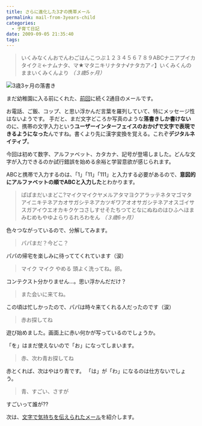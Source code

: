 ```yaml
---
title: さらに進化した3才の携帯メール
permalink: mail-from-3years-child
categories:
  - 子育て日記
date: 2009-09-05 21:35:40
tags:
---
```


> いくみなくんおでんわごはんこつぷ１２３４５６７８９ABCナニアプイカタイクミ←ナムナタ、マ★マタニキリナタナ√ナタカア♂】いくみくんのままいくみくんより
_（３歳5ヶ月）_

![3歳3ヶ月の落書き](/images/ia-kid/20030904-rakugaki.png)

まだ幼稚園に入る前にくれた、[前回](../first-mobile-mailf/)に続く2通目のメールです。

お電話、ご飯、コップ、と思い浮かんだ言葉を羅列していて、特にメッセージ性はないようです。
手だと、まだ文字どころか写真のような**落書きしか書けない**のに、携帯の文字入力という**ユーザーインターフェイスのおかげで文字で表現できるようになった**んですね。書くより先に漢字変換を覚える。これぞ**デジタルネイティブ**。

今回は初めて数字、アルファベット、カタカナ、記号が登場しました。どんな文字が入力できるのか試行錯誤を始める余裕と学習意欲が感じられます。

ABCと携帯で入力するのは、「1」「11」「111」と入力する必要があるので、**意図的にアルファベットの順でABCと入力した**とわかります。

> ぱぱまだいまどこ?マイクマイクヤメルアタマヨクアラッテネタマゴマタアイニキテネアカオサガシテネアカツギワアオオサガシテネアオスゴイサスガアイウエオカキクケコさしすせそたちつてとなにぬねのはひふへほまみむめもやゆよらりるれろわをん
_（３歳6ヶ月）_

色々つながっているので、分解してみます。

> パパまだ？今どこ？

パパの帰宅を楽しみに待っててくれています（涙）

> マイク マイク やめる
> 頭よく洗ってね。卵。

コンテクスト分かりません...。思い浮かんだだけ？

> また会いに来てね。

この頃は忙しかったので、パパは時々来てくれる人だったのです（涙）

> 赤お探してね

遊び始めました。画面上に赤い何かが写っているのでしょうか。

「を」はまだ使えないので「お」になってしまいます。

> 赤、次わ青お探してね

赤とくれば、次はやはり青です。
「は」が「わ」になるのは仕方ないでしょう。

> 青、すごい、さすが

すごいって誰が??

次は、[文字で気持ちを伝えられたメール](../letter-from-3-years/)を紹介します。
